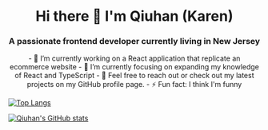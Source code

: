 <h1 align="center">Hi there 👋 I'm Qiuhan (Karen)
</h1>

<h3 align="center">A passionate frontend developer currently living in New Jersey
</h3>

<p align="center">
- 🔭 I’m currently working on a React application that replicate an ecommerce website
- 🌱 I’m currently focusing on expanding my knowledge of React and TypeScript 
- 👋 Feel free to reach out or check out my latest projects on my GitHub profile page.
- ⚡  Fun fact: I think I'm funny
</p>

 
 
[![Top Langs](https://github-readme-stats.vercel.app/api/top-langs/?username=qiuhanzhou&theme=dracula&layout=compact)](https://github.com/qiuhanzhou/github-readme-stats)

 [![Qiuhan's GitHub stats](https://github-readme-stats.vercel.app/api?username=qiuhanzhou&theme=dracula)](https://github.com/qiuhanzhou/github-readme-stats)



